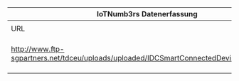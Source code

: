 |IoTNumb3rs Datenerfassung|||||||||||
| ---- | ---- | ---- | ---- | ---- | ---- | ---- | ---- | ---- | ---- | ---- |
||||||||||||
|URL|home_url|filename|device_class|device_count|market_class|market_volume|prognosis_year|publication_year|authorship_class|Dropbox folder|
|http://www.ftp-sgpartners.net/tdceu/uploads/uploaded/IDCSmartConnectedDeviceForecast.png|http://www.consumerit.eu/index.php?option=com_content&view=article&id=1791:idc-forecast-tablets-to-beat-pcs-&catid=20&Itemid=100017|file6_IDCSmartConnectedDeviceForecast.png||||||||Pattoho/20181122-1800|
